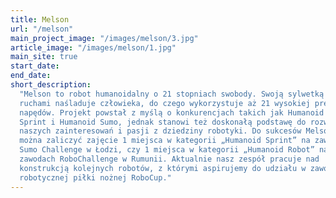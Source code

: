 ```yaml
---
title: Melson
url: "/melson"
main_project_image: "/images/melson/3.jpg"
article_image: "/images/melson/1.jpg"
main_site: true
start_date:
end_date:
short_description:
  "Melson to robot humanoidalny o 21 stopniach swobody. Swoją sylwetką i
  ruchami naśladuje człowieka, do czego wykorzystuje aż 21 wysokiej precyzji
  napędów. Projekt powstał z myślą o konkurencjach takich jak Humanoid
  Sprint i Humanoid Sumo, jednak stanowi też doskonałą podstawę do rozwoju
  naszych zainteresowań i pasji z dziedziny robotyki. Do sukcesów Melsona
  można zaliczyć zajęcie 1 miejsca w kategorii „Humanoid Sprint” na zawodach
  Sumo Challenge w Łodzi, czy 1 miejsca w kategorii „Humanoid Robot” na
  zawodach RoboChallenge w Rumunii. Aktualnie nasz zespół pracuje nad
  konstrukcją kolejnych robotów, z którymi aspirujemy do udziału w zawodach
  robotycznej piłki nożnej RoboCup."
---
```

